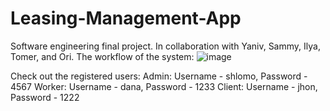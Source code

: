 # Leasing-Management-App
Software engineering final project. In collaboration with Yaniv, Sammy, Ilya, Tomer, and Ori.
The workflow of the system:
![image](https://github.com/ShaielVistuch/Leasing-Management-App/assets/133270551/046f76d0-86da-4857-806a-ece5ac6bb449)

Check out the registered users:
Admin: Username - shlomo, Password - 4567
Worker: Username - dana, Password - 1233
Client: Username - jhon, Password - 1222
